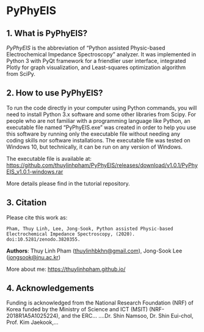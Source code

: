 # PyPhyEIS

## 1. What is PyPhyEIS?
    
*PyPhyEIS* is the abbreviation of “Python assisted Physic-based Electrochemical Impedance Spectroscopy” analyzer. It was implemented in Python 3 with PyQt framework for a friendlier user interface, integrated Plotly for graph visualization, and Least-squares optimization algorithm from SciPy. 

## 2.	How to use PyPhyEIS?

To run the code directly in your computer using Python commands, you will need to install Python 3.x software and some other libraries from Scipy. For people who are not familiar with a programming language like Python, an executable file named “PyPhyEIS.exe” was created in order to help you use this software by running only the executable file without needing any coding skills nor software installations. The executable file was tested on Windows 10, but technically, it can be run on any version of Windows. 

The executable file is available at:
https://github.com/thuylinhpham/PyPhyEIS/releases/download/v1.0.1/PyPhyEIS_v1.0.1-windows.rar

More details please find in the tutorial repository.

## 3.	Citation
Please cite this work as: 

```Pham, Thuy Linh, Lee, Jong-Sook, Python assisted Physic-based Electrochemical Impedance Spectroscopy, (2020). doi:10.5281/zenodo.3820355.```

**Authors**: Thuy Linh Pham (thuylinhbkhn@gmail.com), Jong-Sook Lee (jongsook@jnu.ac.kr)

More about me: https://thuylinhpham.github.io/

## 4.	Acknowledgements

Funding is acknowledged from the National Research Foundation (NRF) of Korea funded by the Ministry of Science and ICT (MSIT) (NRF-2018R1A5A1025224), and the ERC…
….Dr. Shin Namsoo, Dr. Shin Eui-chol, Prof. Kim Jaekook,…


